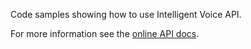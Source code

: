 Code samples showing how to use Intelligent Voice API.

For more information see the [online API docs](https://support.intelligentvoice.com/hc/en-us/articles/360007432994-Intelligent-Voice-API).
